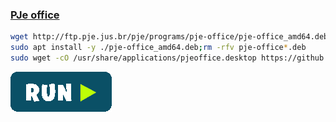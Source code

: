 ### [PJe office](http://www.pje.jus.br/wiki/index.php/PJeOffice)
```bash
wget http://ftp.pje.jus.br/pje/programs/pje-office/pje-office_amd64.deb --no-check-certificate
sudo apt install -y ./pje-office_amd64.deb;rm -rfv pje-office*.deb
sudo wget -cO /usr/share/applications/pjeoffice.desktop https://github.com/rauldipeas/Unity-XP/raw/master/resources/pjeoffice.desktop
```
[![bashrun-url](../resources/bashrun.png)](br://https://raw.githubusercontent.com/rauldipeas/Unity-XP/master/extras/pjeoffice.md)